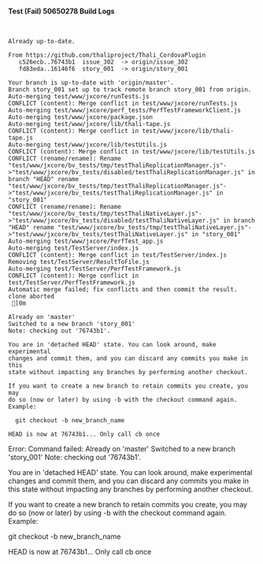 #### Test (Fail) 50650278 Build Logs


```


```

```
Already up-to-date.

From https://github.com/thaliproject/Thali_CordovaPlugin
   c526ecb..76743b1  issue_302  -> origin/issue_302
   fd83eda..16146f6  story_001  -> origin/story_001

```

```
Your branch is up-to-date with 'origin/master'.
Branch story_001 set up to track remote branch story_001 from origin.
Auto-merging test/www/jxcore/runTests.js
CONFLICT (content): Merge conflict in test/www/jxcore/runTests.js
Auto-merging test/www/jxcore/perf_tests/PerfTestFrameworkClient.js
Auto-merging test/www/jxcore/package.json
Auto-merging test/www/jxcore/lib/thali-tape.js
CONFLICT (content): Merge conflict in test/www/jxcore/lib/thali-tape.js
Auto-merging test/www/jxcore/lib/testUtils.js
CONFLICT (content): Merge conflict in test/www/jxcore/lib/testUtils.js
CONFLICT (rename/rename): Rename "test/www/jxcore/bv_tests/tmp/testThaliReplicationManager.js"->"test/www/jxcore/bv_tests/disabled/testThaliReplicationManager.js" in branch "HEAD" rename "test/www/jxcore/bv_tests/tmp/testThaliReplicationManager.js"->"test/www/jxcore/bv_tests/testThaliReplicationManager.js" in "story_001"
CONFLICT (rename/rename): Rename "test/www/jxcore/bv_tests/tmp/testThaliNativeLayer.js"->"test/www/jxcore/bv_tests/disabled/testThaliNativeLayer.js" in branch "HEAD" rename "test/www/jxcore/bv_tests/tmp/testThaliNativeLayer.js"->"test/www/jxcore/bv_tests/testThaliNativeLayer.js" in "story_001"
Auto-merging test/www/jxcore/PerfTest_app.js
Auto-merging test/TestServer/index.js
CONFLICT (content): Merge conflict in test/TestServer/index.js
Removing test/TestServer/ResultToFile.js
Auto-merging test/TestServer/PerfTestFramework.js
CONFLICT (content): Merge conflict in test/TestServer/PerfTestFramework.js
Automatic merge failed; fix conflicts and then commit the result.
clone aborted
 [0m

Already on 'master'
Switched to a new branch 'story_001'
Note: checking out '76743b1'.

You are in 'detached HEAD' state. You can look around, make experimental
changes and commit them, and you can discard any commits you make in this
state without impacting any branches by performing another checkout.

If you want to create a new branch to retain commits you create, you may
do so (now or later) by using -b with the checkout command again. Example:

  git checkout -b new_branch_name

HEAD is now at 76743b1... Only call cb once

```

Error: Command failed: Already on 'master'
Switched to a new branch 'story_001'
Note: checking out '76743b1'.

You are in 'detached HEAD' state. You can look around, make experimental
changes and commit them, and you can discard any commits you make in this
state without impacting any branches by performing another checkout.

If you want to create a new branch to retain commits you create, you may
do so (now or later) by using -b with the checkout command again. Example:

  git checkout -b new_branch_name

HEAD is now at 76743b1... Only call cb once

